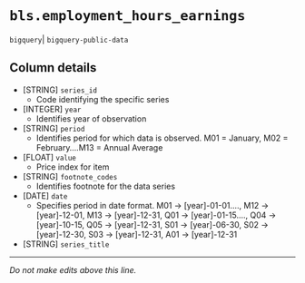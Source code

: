 # `bls.employment_hours_earnings`
`bigquery`| `bigquery-public-data`

## Column details
* [STRING]    `series_id`
  - Code identifying the specific series
* [INTEGER]   `year`
  - Identifies year of observation
* [STRING]    `period`
  - Identifies period for which data is observed. M01 = January, M02 = February….M13 = Annual Average
* [FLOAT]     `value`
  - Price index for item
* [STRING]    `footnote_codes`
  - Identifies footnote for the data series
* [DATE]      `date`
  - Specifies period in date format. M01 -> [year]-01-01...., M12 -> [year]-12-01, M13 -> [year]-12-31, Q01 -> [year]-01-15...., Q04 -> [year]-10-15, Q05 -> [year]-12-31, S01 -> [year]-06-30, S02 -> [year]-12-30, S03 -> [year]-12-31, A01 -> [year]-12-31
* [STRING]    `series_title`

-------------------------------------------------------------------------------
*Do not make edits above this line.*
